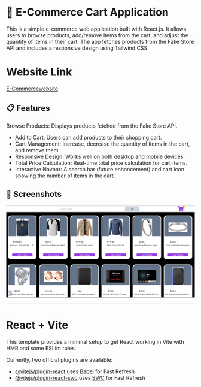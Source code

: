 # 🛒 E-Commerce Cart Application
This is a simple e-commerce web application built with React.js. It allows users to browse products, add/remove items from the cart, and adjust the quantity of items in their cart. The app fetches products from the Fake Store API and includes a responsive design using Tailwind CSS.

# Website Link
[E-Commercewebsite](https://e-commerce-website-nine-orcin.vercel.app/)


## 📋 Features
Browse Products: Displays products fetched from the Fake Store API.
- Add to Cart: Users can add products to their shopping cart.
- Cart Management: Increase, decrease the quantity of items in the cart, and remove them.
- Responsive Design: Works well on both desktop and mobile devices.
- Total Price Calculation: Real-time total price calculation for cart items.
- Interactive Navbar: A search bar (future enhancement) and cart icon showing the number of items in the cart.


## 📸 Screenshots

![Screenshot Title](Screenshot.png)

---

# React + Vite

This template provides a minimal setup to get React working in Vite with HMR and some ESLint rules.

Currently, two official plugins are available:

- [@vitejs/plugin-react](https://github.com/vitejs/vite-plugin-react/blob/main/packages/plugin-react/README.md) uses [Babel](https://babeljs.io/) for Fast Refresh
- [@vitejs/plugin-react-swc](https://github.com/vitejs/vite-plugin-react-swc) uses [SWC](https://swc.rs/) for Fast Refresh
